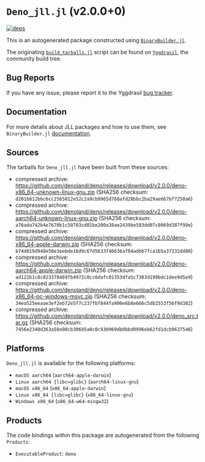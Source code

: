 # `Deno_jll.jl` (v2.0.0+0)

[![deps](https://juliahub.com/docs/Deno_jll/deps.svg)](https://juliahub.com/ui/Packages/General/Deno_jll/)

This is an autogenerated package constructed using [`BinaryBuilder.jl`](https://github.com/JuliaPackaging/BinaryBuilder.jl).

The originating [`build_tarballs.jl`](https://github.com/JuliaPackaging/Yggdrasil/blob/8bcda8025bb885e2dacb184859f5199dd86fa0f3/D/Deno/build_tarballs.jl) script can be found on [`Yggdrasil`](https://github.com/JuliaPackaging/Yggdrasil/), the community build tree.

## Bug Reports

If you have any issue, please report it to the Yggdrasil [bug tracker](https://github.com/JuliaPackaging/Yggdrasil/issues).

## Documentation

For more details about JLL packages and how to use them, see `BinaryBuilder.jl` [documentation](https://docs.binarybuilder.org/stable/jll/).

## Sources

The tarballs for `Deno_jll.jl` have been built from these sources:

* compressed archive: https://github.com/denoland/deno/releases/download/v2.0.0/deno-x86_64-unknown-linux-gnu.zip (SHA256 checksum: `d201b812bbc6cc2565012e52c2a9cb9965d768afd28bbc2ba29ae667bf7250a6`)
* compressed archive: https://github.com/denoland/deno/releases/download/v2.0.0/deno-aarch64-unknown-linux-gnu.zip (SHA256 checksum: `a76ada742b4e7670b1c50783cd01be200a38ae2439be583dd07c8069d387f99e`)
* compressed archive: https://github.com/denoland/deno/releases/download/v2.0.0/deno-x86_64-apple-darwin.zip (SHA256 checksum: `b74d019d948e50e3eebde16d9c67d5633f46636af04adbb7fca1b5a37232dd80`)
* compressed archive: https://github.com/denoland/deno/releases/download/v2.0.0/deno-aarch64-apple-darwin.zip (SHA256 checksum: `ad122b1c8c823378469fb4972c0cc6dafc01353dfa5c7303d199bdc1dee9d5e9`)
* compressed archive: https://github.com/denoland/deno/releases/download/v2.0.0/deno-x86_64-pc-windows-msvc.zip (SHA256 checksum: `34ea525eeaae3ef2eb72e5f7c237fbf844fa900e6b8e666c5db2553f56f9d382`)
* compressed archive: https://github.com/denoland/deno/releases/download/v2.0.0/deno_src.tar.gz (SHA256 checksum: `7456e2340d363a50a90cb30695a0c0c930969db0bbd0996eb62fd1dcb9637546`)

## Platforms

`Deno_jll.jl` is available for the following platforms:

* `macOS aarch64` (`aarch64-apple-darwin`)
* `Linux aarch64 {libc=glibc}` (`aarch64-linux-gnu`)
* `macOS x86_64` (`x86_64-apple-darwin`)
* `Linux x86_64 {libc=glibc}` (`x86_64-linux-gnu`)
* `Windows x86_64` (`x86_64-w64-mingw32`)

## Products

The code bindings within this package are autogenerated from the following `Products`:

* `ExecutableProduct`: `deno`
